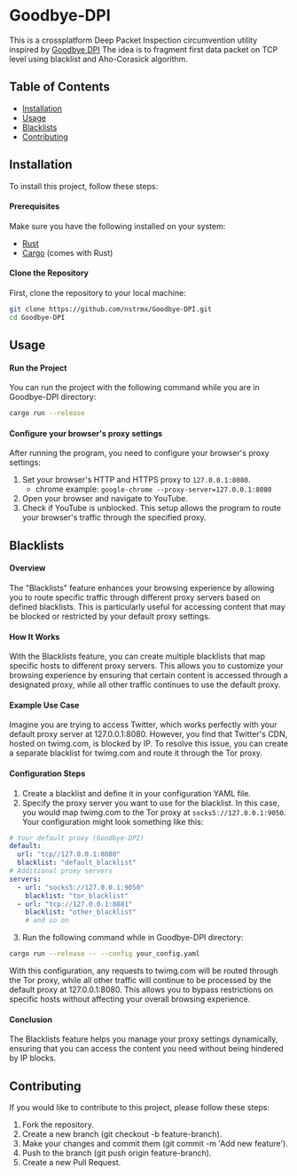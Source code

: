 # Goodbye-DPI
This is a crossplatform Deep Packet Inspection circumvention utility inspired by [Goodbye DPI](https://github.com/ValdikSS/GoodbyeDPI)
The idea is to fragment first data packet on TCP level using blacklist and Aho-Corasick algorithm.

## Table of Contents

- [Installation](#installation)
- [Usage](#usage)
- [Blacklists](#blacklists)
- [Contributing](#contributing)

## Installation
To install this project, follow these steps:

#### Prerequisites
Make sure you have the following installed on your system:

- [Rust](https://www.rust-lang.org/tools/install)
- [Cargo](https://doc.rust-lang.org/cargo/getting-started/installation.html) (comes with Rust)

#### Clone the Repository
First, clone the repository to your local machine:

```bash
git clone https://github.com/nstrmx/Goodbye-DPI.git
cd Goodbye-DPI
```

## Usage
#### Run the Project
You can run the project with the following command while you are in Goodbye-DPI directory:

```bash
cargo run --release
```
#### Configure your browser's proxy settings
After running the program, you need to configure your browser's proxy settings:

1. Set your browser's HTTP and HTTPS proxy to `127.0.0.1:8080`.
    - chrome example: `google-chrome --proxy-server=127.0.0.1:8080`
2. Open your browser and navigate to YouTube.
3. Check if YouTube is unblocked.
This setup allows the program to route your browser's traffic through the specified proxy.

## Blacklists
#### Overview
The "Blacklists" feature enhances your browsing experience by allowing you to route specific traffic through different proxy servers based on defined blacklists. This is particularly useful for accessing content that may be blocked or restricted by your default proxy settings.

#### How It Works
With the Blacklists feature, you can create multiple blacklists that map specific hosts to different proxy servers. This allows you to customize your browsing experience by ensuring that certain content is accessed through a designated proxy, while all other traffic continues to use the default proxy.

#### Example Use Case
Imagine you are trying to access Twitter, which works perfectly with your default proxy server at 127.0.0.1:8080. However, you find that Twitter's CDN, hosted on twimg.com, is blocked by IP. To resolve this issue, you can create a separate blacklist for twimg.com and route it through the Tor proxy.

#### Configuration Steps
1. Create a blacklist and define it in your configuration YAML file.
1. Specify the proxy server you want to use for the blacklist. In this case, you would map twimg.com to the Tor proxy at `socks5://127.0.0.1:9050`.
Your configuration might look something like this:
```yaml
# Your default proxy (Goodbye-DPI)
default: 
  url: "tcp//127.0.0.1:8080"
  blacklist: "default_blacklist"
# Additional proxy servers
servers:
  - url: "socks5://127.0.0.1:9050"
    blacklist: "tor_blacklist"
  - url: "tcp://127.0.0.1:8881"
    blacklist: "other_blacklist"
    # and so on
```
3. Run the following command while in Goodbye-DPI directory:
```bash
cargo run --release -- --config your_config.yaml
```
With this configuration, any requests to twimg.com will be routed through the Tor proxy, while all other traffic will continue to be processed by the default proxy at 127.0.0.1:8080. This allows you to bypass restrictions on specific hosts without affecting your overall browsing experience.

#### Conclusion
The Blacklists feature helps you manage your proxy settings dynamically, ensuring that you can access the content you need without being hindered by IP blocks. 

## Contributing
If you would like to contribute to this project, please follow these steps:

1. Fork the repository.
2. Create a new branch (git checkout -b feature-branch).
3. Make your changes and commit them (git commit -m 'Add new feature').
4. Push to the branch (git push origin feature-branch).
5. Create a new Pull Request.

